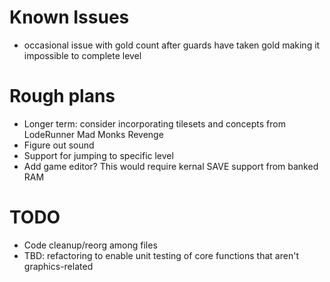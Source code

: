 # Known Issues
- occasional issue with gold count after guards have taken gold making it impossible to complete level

# Rough plans
- Longer term: consider incorporating tilesets and concepts from LodeRunner Mad Monks Revenge
- Figure out sound
- Support for jumping to specific level
- Add game editor?  This would require kernal SAVE support from banked RAM

# TODO
- Code cleanup/reorg among files
- TBD: refactoring to enable unit testing of core functions that aren't graphics-related

